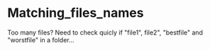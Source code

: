 # Matching_files_names
Too many files? Need to check quicly if "file1", file2", "bestfile" and "worstfile" in a folder...
